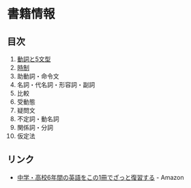 # 書籍情報
## 目次

1. [動詞と5文型](01/README.md)
2. [時制](02/README.md)
3. 助動詞・命令文
4. 名詞・代名詞・形容詞・副詞
5. 比較
6. 受動態
7. 疑問文
8. 不定詞・動名詞
9. 関係詞・分詞
10. 仮定法


## リンク

- [中学・高校6年間の英語をこの1冊でざっと復習する](http://www.amazon.co.jp/dp/B00MB2SI8Q/) - Amazon
